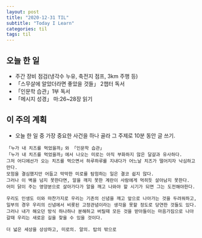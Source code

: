 ```yaml
---
layout: post
title: "2020-12-31 TIL"
subtitle: "Today I Learn"
categories: til
tags: til
---
```


## 오늘 한 일
   - 주간 장비 점검(냉각수 누유, 축전지 점프, 3km 주행 등)
   - 「스무살에 알았더라면 좋았을 것들」 2챕터 독서
   - 「인문학 습관」1부 독서
   - 「메시지 성경」 마:26~28장 읽기

## 이 주의 계획
- 오늘 한 일 중 가장 중요한 사건을 하나 골라 그 주제로 10분 동안 글 쓰기.
```
「누가 내 치즈를 먹었을까」와 「인문학 습관」
「누가 내 치즈를 먹었을까」에서 나오는 미로는 아직 부화하지 않은 달걀과 유사하다.   
그저 어디에선가 오는 치즈를 먹으면서 하루하루를 지내다가 어느날 치즈가 떨어지자 낙심하고 만다.   
모험을 결심했지만 어둡고 막막한 미로를 탐험하는 일은 결코 쉽지 않다.   
그러나 이 벽을 넘지 못한다면, 알을 깨지 못한 계란이 사람에게 먹히듯 살아남지 못한다.
어미 닭이 주는 영양분으로 살아가다가 알을 깨고 나와야 할 시기가 되면 그는 도전해야한다.

우리도 인생도 이와 마찬가지로 우리는 기존의 신념을 깨고 앞으로 나아가는 것을 두려워하고, 일부의 경우 우리의 신념에서 비롯된 고정관념이라는 생각을 못할 정도로 당연한 것들도 있다.   
그러나 내가 해오던 방식 하나하나 분해하고 버릴때 모든 것을 받아들이는 마음가짐으로 나아갈때 우리는 새로운 길을 찾을 수 있을 것이다.

더 넓은 세상을 상상하고, 미로의. 알의. 탑의 밖으로 


```

